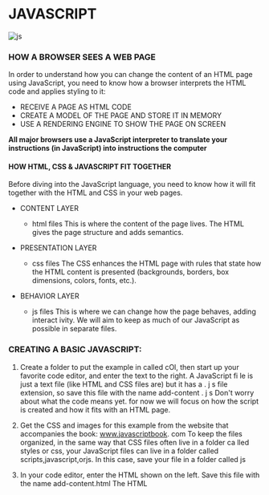 # JAVASCRIPT

![js](https://cdn.lynda.com/course/417077/417077-637453753723998874-16x9.jpg)

### HOW A BROWSER SEES A WEB PAGE
In order to understand how you can change the content of an HTML page using JavaScript, you need to know how a browser interprets the HTML code and applies styling to it:
* RECEIVE A PAGE AS HTML CODE
* CREATE A MODEL OF THE PAGE AND STORE IT IN MEMORY
* USE A RENDERING ENGINE TO SHOW THE PAGE ON SCREEN

**All major browsers use a JavaScript interpreter to translate your
instructions (in JavaScript) into instructions the computer**

#### **HOW HTML, CSS & JAVASCRIPT FIT TOGETHER**

Before diving into the JavaScript language, you need to know how it will fit together with the HTML and CSS in your web pages.

* CONTENT LAYER
  * html files
This is where the content of the page lives. The HTML gives the page structure and adds semantics.

* PRESENTATION LAYER
  * css files
The CSS enhances the HTML page with rules that state how the HTML content is presented (backgrounds, borders, box dimensions, colors, fonts, etc.).

* BEHAVIOR LAYER
   * js files
This is where we can change how the page behaves, adding interact ivity. We will aim to keep as much of our JavaScript as possible in separate files.


### CREATING A BASIC JAVASCRIPT:
1. Create a folder to put the example in called cOl, then start up your favorite code editor, and enter the text to the right. A JavaScript fi le is just a text file (like HTML and CSS files are) but it has a . j s file extension, so save this file with the name add-content . j s Don't worry about what the code means yet. for now we will focus on how the script is created and how it fits with an HTML page.

2. Get the CSS and images for this example from the website that accompanies the book: www.javascriptbook. com To keep the files organized, in the same way that CSS files often live in a folder ca lled styles or css, your JavaScript files can live in a folder called scripts,javascript,orjs. In this case, save your file in a folder called js

3. In your code editor, enter the HTML shown on the left. Save this file with the name add-content.html The HTML <script> element is used to load the JavaScript file into the page. It has an attribute called src, whose value is the path to the script you created. This tells the browser to find and load the script file (just like the src attribute on an <img> tag).

4. Open the HTML file in your browser. You should see that the JavaScript has added a greeting (in this case, Good Afternoon!) to the page. (These greetings are coming from the JavaScript file; they are not in the HTML file.) Please note: Internet Explorer sometimes prevents JavaScript running when you open a page stored on your hard drive. If this affects you, please try Chrome, Firefox, Opera, or Safari instead.

5. Once you have tried the example in your browser, view the source code for the page. (This option is usually under the View, Tools or Develop menu of the browser.)

6. The source of the web page does not actually show the new element that has been added into the page; it just shows the link to the JavaScript file. As you move through the book, you will see most of the scripts are added just before the closing </body> tag 


**To read more [click here](https://ltuc-asac.slack.com/files/USMATJALV/F01TTSXQT5M/javascript_and_jquery_interactive_jon_du.pdf)**